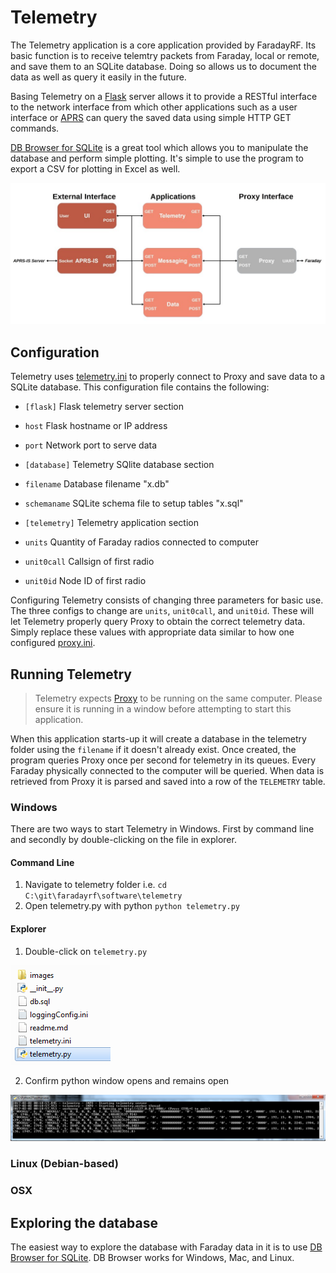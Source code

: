 # Telemetry
The Telemetry application is a core application provided by FaradayRF. Its basic function is to receive telemtry packets from Faraday, local or remote, and save them to an SQLite database. Doing so allows us to document the data as well as query it easily in the future.

Basing Telemetry on a [Flask](http://flask.pocoo.org/) server allows it to provide a RESTful interface to the network interface from which other applications such as a user interface or [APRS](../aprs) can query the saved data using simple HTTP GET commands.

[DB Browser for SQLite](http://sqlitebrowser.org/) is a great tool which allows you to manipulate the database and perform simple plotting. It's simple to use the program to export a CSV for plotting in Excel as well.

![Faraday Applications](images/FaradayProxyBlocks.jpg)

## Configuration

Telemetry uses [telemetry.ini](telemetry.ini) to properly connect to Proxy and save data to a SQLite database. This configuration file contains the following:

* `[flask]` Flask telemetry server section
 * `host` Flask hostname or IP address
 * `port` Network port to serve data

* `[database]` Telemetry SQlite database section
 * `filename` Database filename "x.db"
 * `schemaname` SQLite schema file to setup tables "x.sql"

* `[telemetry]` Telemetry application section
 * `units` Quantity of Faraday radios connected to computer
 * `unit0call` Callsign of first radio
 * `unit0id` Node ID of first radio

Configuring Telemetry consists of changing three parameters for basic use. The three configs to change are `units`, `unit0call`, and `unit0id`. These will let Telemetry properly query Proxy to obtain the correct telemetry data. Simply replace these values with appropriate data similar to how one configured [proxy.ini](../proxy/proxy.ini).

## Running Telemetry

> Telemetry expects [Proxy](../proxy) to be running on the same computer. Please ensure it is running in a window before attempting to start this application.

When this application starts-up it will create a database in the telemetry folder using the `filename` if it doesn't already exist. Once created, the program queries Proxy once per second for telemetry in its queues. Every Faraday physically connected to the computer will be queried. When data is retrieved from Proxy it is parsed and saved into a row of the `TELEMETRY` table.

### Windows

There are two ways to start Telemetry in Windows. First by command line and secondly by double-clicking on the file in explorer.

#### Command Line
1. Navigate to telemetry folder i.e. `cd C:\git\faradayrf\software\telemetry`
2. Open telemetry.py with python `python telemetry.py`

#### Explorer
1. Double-click on `telemetry.py`

![Telemetry.py](images/telemetrypy.png)

2. Confirm python window opens and remains open

![Telemetry application](images/telemetryoutput.png)

### Linux (Debian-based)
### OSX

## Exploring the database

The easiest way to explore the database with Faraday data in it is to use [DB Browser for SQLite](http://sqlitebrowser.org/). DB Browser works for Windows, Mac, and Linux.